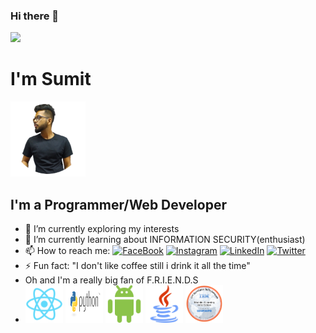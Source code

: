 ### Hi there 👋
![](https://media.giphy.com/media/JmVQ3FI93BYPYliYYV/giphy.gif)

  # I'm Sumit  #
  <img src="https://github.com/sy0837/sy0837/raw/master/img/dp.png" width="120" height="120">
  
  ## I'm a Programmer/Web Developer 
  
- 🔭 I’m currently exploring my interests
- 🌱 I’m currently learning about INFORMATION SECURITY(enthusiast)
- 📫 How to reach me: [![FaceBook](https://img.shields.io/badge/-sumit@sy0837-3b5998?style=flat-square&logo=facebook&logoColor=white)](https://www.facebook.com/sy0837/) [![Instagram](https://img.shields.io/badge/-sumit@sy0837-E1306C?style=flat-square&logo=instagram&logoColor=white)](https://www.instagram.com/sy0837/) [![LinkedIn](https://img.shields.io/badge/-sumit@sy0837-0e76a8?style=flat-square&logo=linkedin&logoColor=white)](https://www.linkedin.com/in/sumit-yadav-0837/) [![Twitter](https://img.shields.io/badge/-sumit@sy0837-00acee?style=flat-square&logo=twitter&logoColor=white)](https://twitter.com/sy08375)
- ⚡ Fun fact: "I don't like coffee still i drink it all the time"
- Oh and I'm a really big fan of F.R.I.E.N.D.S
- <img src="https://github.com/sy0837/sy0837/raw/master/logo/react.png" width="60" height="60"> <img src="https://github.com/sy0837/sy0837/raw/master/logo/python.png" width="60" height="60"> <img src="https://github.com/sy0837/sy0837/raw/master/logo/android.png" width="60" height="60"> <img src="https://github.com/sy0837/sy0837/raw/master/logo/java.png" width="60" height="60"> <img src="https://github.com/sy0837/sy0837/raw/master/logo/machinelearning.png" width="60" height="60">
